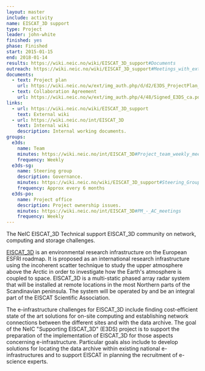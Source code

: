 ```yaml
---
layout: master
include: activity
name: EISCAT_3D support
type: Project
leader: john-white
finished: yes
phase: Finished
start: 2015-01-15
end: 2018-01-14
results: https://wiki.neic.no/wiki/EISCAT_3D_support#Documents
outreach: https://wiki.neic.no/wiki/EISCAT_3D_support#Meetings_with_external_projects
documents:
  - text: Project plan
    url: https://wiki.neic.no/w/ext/img_auth.php/d/d2/E3DS_ProjectPlan_20_03_2017.pdf
  - text: Collaboration Agreement
    url: https://wiki.neic.no/w/ext/img_auth.php/4/48/Signed_E3DS_ca.pdf
links:
  - url: https://wiki.neic.no/wiki/EISCAT_3D_support
    text: External wiki
  - url: https://wiki.neic.no/int/EISCAT_3D
    text: Internal wiki
    description: Internal working documents.
groups:
  e3ds:
    name: Team
    minutes: https://wiki.neic.no/int/EISCAT_3D#Project_team_weekly_meetings
    frequency: Weekly
  e3ds-sg:
    name: Steering group
    description: Governance.
    minutes: https://wiki.neic.no/wiki/EISCAT_3D_support#Steering_Group_meetings
    frequency: Approx every 6 months
  e3ds-po:
    name: Project office
    description: Project ownership issues.
    minutes: https://wiki.neic.no/int/EISCAT_3D#PM_-_AC_meetings
    frequency: Weekly
---
```


The NeIC EISCAT_3D Technical support EISCAT_3D community on network, computing
and storage challenges.

[EISCAT_3D](https://eiscat3d.se) is an environmental research infrastructure on
the European ESFRI roadmap. It is proposed as an international research
infrastructure using the incoherent scatter technique to study the upper
atmosphere above the Arctic in order to investigate how the Earth's atmosphere
is coupled to space. EISCAT_3D is a multi-static phased array radar system that
will be installed at remote locations in the most Northern parts of the
Scandinavian peninsula. The system will be operated by and be an integral part
of the EISCAT Scientific Association.

The e-infrastructure challenges for EISCAT_3D include finding cost-efficient
state of the art solutions for on-site computing and establishing network
connections between the different sites and with the data archive. The goal of
the NeIC "Supporting EISCAT_3D" (E3DS) project is to support the preparation of
the implementation of EISCAT_3D for those aspects concerning e-infrastructure.
Particular goals also include to develop solutions for locating the data archive
within existing national e-infrastructures and to support EISCAT in planning the
recruitment of e-science experts.
